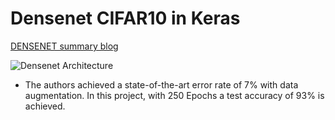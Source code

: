 # Densenet CIFAR10 in Keras

[DENSENET summary blog](https://karthikziffer.github.io/journal/summary-densenet.html)


![Densenet Architecture](https://cdn-images-1.medium.com/max/1600/1*BJM5Ht9D5HcP5CFpu8bn7g.png)

- The authors achieved a state-of-the-art error rate of 7% with data augmentation. In this project, with 250 Epochs a test accuracy of 93% is achieved.
